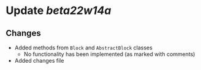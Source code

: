# Update _beta22w14a_

## Changes
- Added methods from `Block` and `AbstractBlock` classes
  - No functionality has been implemented (as marked with comments)
- Added changes file

